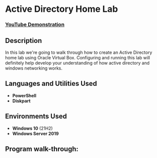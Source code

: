 <h1>Active Directory Home Lab</h1>

 ### [YouTube Demonstration](https://youtu.be/ZGdQjGFazRE)

<h2>Description</h2>
In this lab we're going to walk through how to create an Active Directory home lab using Oracle Virtual Box. Configuring and running this lab will definitely help develop your understanding of how active directory and windows networking works.

<br />


<h2>Languages and Utilities Used</h2>

- <b>PowerShell</b> 
- <b>Diskpart</b>

<h2>Environments Used </h2>

- <b>Windows 10</b> (21H2)
- <b>Windows Server 2019</b>

<h2>Program walk-through:</h2>

<!--
 ```diff
- text in red
+ text in green
! text in orange
# text in gray
@@ text in purple (and bold)@@
```
--!>

